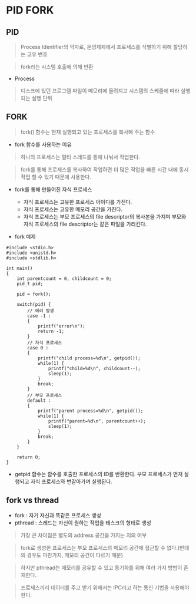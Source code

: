 PID FORK
============


## PID

> Process Identifier의 약자로, 운영체제에서 프로세스를 식별하기 위해 할당하는 고유 번호

> fork라는 시스템 호출에 의해 반환

* Process

> 디스크에 있던 프로그램 파일이 메모리에 올려지고 시스템의 스케줄에 따라 실행되는 실행 단위

## FORK

> fork() 함수는 현재 실행되고 있는 프로세스를 복사해 주는 함수

* fork 함수를 사용하는 이유

> 하나의 프로세스는 멀티 스레드를 통해 나눠서 작업한다. 

> fork를 통해 프로세스를 복사하여 작업하면 더 많은 작업을 빠른 시간 내에 동시 작업 할 수 있기 때문에 사용한다.

* fork를 통해 만들어진 자식 프로세스

  + 자식 프로세스는 고유한 프로세스 아이디를 가진다.
  + 자식 프로세스는 고유한 메모리 공간을 가진다.
  + 자식 프로세스는 부모 프로세스의 file descriptor의 복사본을 가지며 부모와 자식 프로세스의 file descriptor는 같은 파일을 가리킨다.
  


* fork 예제

```
#include <stdio.h>
#include <unistd.h>
#include <stdlib.h>

int main()
{
    int parentcount = 0, childcount = 0;
    pid_t pid;

    pid = fork();

    switch(pid) {
        // 에러 발생
        case -1 : 
        {
            printf("error\n");
            return -1;
        }
        // 자식 프로세스
        case 0 :
        {
            printf("child process=%d\n", getpid());
            while(1) {
                printf("child=%d\n", childcount--);
                sleep(1);
            }
            break;
        }
        // 부모 프로세스
        default :
        {
            printf("parent process=%d\n", getpid());
            while(1) {
                printf("parent=%d\n", parentcount++);
                sleep(1);
            }
            break;
        }
    }

    return 0;
}
```

* getpid 함수는 함수를 호출한 프로세스의 ID를 반환한다. 부모 프로세스가 먼저 실행되고 자식 프로세스와 번갈아가며 실행된다.



## fork vs thread

* fork : 자기 자신과 똑같은 프로세스 생성
* pthread : 스레드는 자신이 원하는 작업을 태스크의 형태로 생성

> 가장 큰 차이점은 별도의 address 공간을 가지는 지의 여부

> fork로 생성한 프로세스는 부모 프로세스의 메모리 공간에 접근할 수 없다.(반대의 경우도 마찬가지, 메모리 공간이 다르기 때문)

> 하지만 pthread는 메모리를 공유할 수 있고 동기화를 위해 여러 가지 방법이 존재한다.

> 프로세스끼리 데이터를 주고 받기 위해서는 IPC라고 하는 통신 기법을 사용해야 한다.



